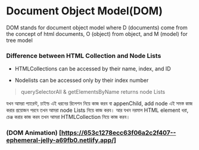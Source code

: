 # Document Object Model(DOM)
DOM stands for document object model where D (documents) come from the concept of html documents, O (object) from object, and M (model) for tree model

### Difference between HTML Collection and Node Lists
- HTMLCollections can be accessed by their name, index, and ID
* Nodelists can be accessed only by their index number

>querySelectorAll & getElementsByName returns node Lists

যখন আমরা প্যারেন্ট, চাইল্ড এই ধরনের রিলেশন নিয়ে কাজ করব বা appenChild, add node এই সমস্ত কাজ করার প্রয়োজন পরবে তখন আমরা node Lists নিয়ে কাজ করব।
আর যখন নরমাল HTML element ধরা, চেঞ্জ করার কাজ করব তখন আমরা HTMLCollection নিয়ে কাজ করব।

### (DOM Animation) [https://653c1278ecc63f06a2c2f407--ephemeral-jelly-a69fb0.netlify.app/]
